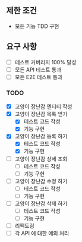 ## 제한 조건
- 모든 기능 TDD 구현

## 요구 사항
- [ ] 테스트 커버리지 100% 달성 
- [ ] 모든 API 테스트 통과
- [ ] 모든 E2E 테스트 통과

### TODO  
- [X] 고양이 장난감 엔티티 작성
- [X] 고양이 장난감 목록 얻기
  - [X] 테스트 코드 작성
  - [X] 기능 구현
- [X] 고양이 장난감 등록 하기
  - [X] 테스트 코드 작성
  - [X] 기능 구현
- [ ] 고양이 장난감 상세 조회
  - [ ] 테스트 코드 작성
  - [ ] 기능 구현  
- [ ] 고양이 장난감 수정 하기
  - [ ] 테스트 코드 작성
  - [ ] 기능 구현
- [ ] 고양이 장난감 삭제 하기
  - [ ] 테스트 코드 작성
  - [ ] 기능 구현
- [ ] 리팩토링
- [ ] 각 API 에 대한 예외 처리
